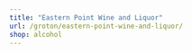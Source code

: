 ```yaml
---
title: "Eastern Point Wine and Liquor"
url: /groton/eastern-point-wine-and-liquor/
shop: alcohol
---
```

